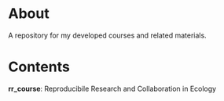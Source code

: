 # About
A repository for my developed courses and related materials. 

# Contents
**rr_course**: Reproducibile Research and Collaboration in Ecology

